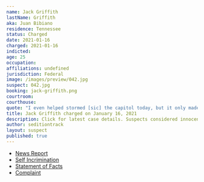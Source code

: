 ```yaml
---
name: Jack Griffith
lastName: Griffith
aka: Juan Bibiano
residence: Tennessee
status: Charged
date: 2021-01-16
charged: 2021-01-16
indicted:
age: 25
occupation:
affiliations: undefined
jurisdiction: Federal
image: /images/preview/042.jpg
suspect: 042.jpg
booking: jack-griffith.png
courtroom:
courthouse:
quote: "I even helped stormed [sic] the capitol today, but it only made things worse."
title: Jack Griffith charged on January 16, 2021
description: Click for latest case details. Suspects considered innocent until proven guilty.
author: seditiontrack
layout: suspect
published: true
---
```

- [News Report](https://www.newschannel5.com/news/gallatin-man-arrested-in-connection-with-capitol-riot)
- [Self Incrimination](https://twitter.com/ndelriego/status/1348468023888392193?s=20)
- [Statement of Facts](https://www.justice.gov/file/1355781/download)
- [Complaint](https://www.justice.gov/opa/page/file/1356476/download)
